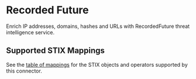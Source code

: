 # Recorded Future

Enrich IP addresses, domains, hashes and URLs with RecordedFuture threat intelligence service.

## Supported STIX Mappings

See the [table of mappings](recorded_future_supported_stix.md) for the STIX objects and operators supported by this connector.